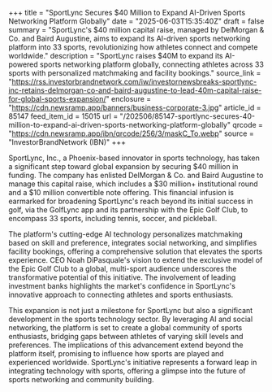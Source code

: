 +++
title = "SportLync Secures $40 Million to Expand AI-Driven Sports Networking Platform Globally"
date = "2025-06-03T15:35:40Z"
draft = false
summary = "SportLync's $40 million capital raise, managed by DelMorgan & Co. and Baird Augustine, aims to expand its AI-driven sports networking platform into 33 sports, revolutionizing how athletes connect and compete worldwide."
description = "SportLync raises $40M to expand its AI-powered sports networking platform globally, connecting athletes across 33 sports with personalized matchmaking and facility bookings."
source_link = "https://rss.investorbrandnetwork.com/iw/investornewsbreaks-sportlync-inc-retains-delmorgan-co-and-baird-augustine-to-lead-40m-capital-raise-for-global-sports-expansion/"
enclosure = "https://cdn.newsramp.app/banners/business-corporate-3.jpg"
article_id = 85147
feed_item_id = 15015
url = "/202506/85147-sportlync-secures-40-million-to-expand-ai-driven-sports-networking-platform-globally"
qrcode = "https://cdn.newsramp.app/ibn/qrcode/256/3/maskC_To.webp"
source = "InvestorBrandNetwork (IBN)"
+++

<p>SportLync, Inc., a Phoenix-based innovator in sports technology, has taken a significant step toward global expansion by securing $40 million in funding. The company has enlisted DelMorgan & Co. and Baird Augustine to manage this capital raise, which includes a $30 million+ institutional round and a $10 million convertible note offering. This financial infusion is earmarked for broadening SportLync's reach beyond its initial success in golf, via the GolfLync app and its partnership with the Epic Golf Club, to encompass 33 sports, including tennis, soccer, and pickleball.</p><p>The platform's cutting-edge AI technology personalizes matchmaking based on skill and preference, integrates social networking, and simplifies facility bookings, offering a comprehensive solution that elevates the sports experience. CEO Noah DiPasquale's vision to extend the exclusive model of the Epic Golf Club to a global, multi-sport audience underscores the transformative potential of this initiative. The involvement of leading investment banks highlights the market's confidence in SportLync's innovative approach to connecting athletes and sports enthusiasts.</p><p>This expansion is not just a milestone for SportLync but also a significant development in the sports technology sector. By leveraging AI and social networking, the platform is set to create a global community of sports enthusiasts, bridging gaps between athletes of varying skill levels and preferences. The implications of this advancement extend beyond the platform itself, promising to influence how sports are played and experienced worldwide. SportLync's initiative represents a forward leap in integrating technology with sports, offering a glimpse into the future of sports networking and community building.</p>